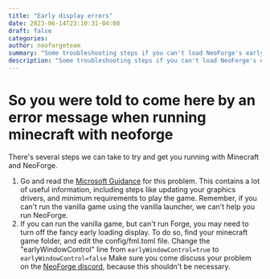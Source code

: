```yaml
---
title: "Early display errors"
date: 2023-06-14T23:10:31-04:00
draft: false
categories:
author: neoforgeteam
summary: "Some troubleshooting steps if you can't load NeoForge's early display"
description: "Some troubleshooting steps if you can't load NeoForge's early display"
---
```

# So you were told to come here by an error message when running minecraft with neoforge

There's several steps we can take to try and get you running with Minecraft and NeoForge.

1. Go and read the [Microsoft Guidance](https://aka.ms/mcdriver) for this problem. 
This contains a lot of useful information, including steps like updating your graphics drivers, 
and minimum requirements to play the game. Remember, if you can't run the vanilla game using the vanilla launcher, we can't help you run NeoForge.
2. If you can run the vanilla game, but can't run Forge, you may need to turn off the fancy early loading display.
To do so, find your minecraft game folder, and edit the config/fml.toml file. Change the "earlyWindowControl" line from `earlyWindowControl=true` to `earlyWindowControl=false`
Make sure you come discuss your problem on the [NeoForge discord](https://discord.neoforged.net), because this shouldn't be necessary.




